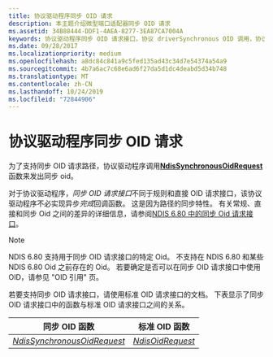 ```yaml
---
title: 协议驱动程序同步 OID 请求
description: 本主题介绍微型端口适配器同步 OID 请求
ms.assetid: 34B88444-DDF1-4AEA-8277-3EA87CA7004A
keywords: 协议驱动程序同步 OID 请求接口，协议 driverSynchronous OID 调用，协议 driverWDK 同步 Oid，协议 driverSynchronous OID 请求
ms.date: 09/28/2017
ms.localizationpriority: medium
ms.openlocfilehash: a8dc84c841a9c5fed135ad43c34d7e54374a54a9
ms.sourcegitcommit: 4b7a6ac7c68e6ad6f27da5d1dc4deabd5d34b748
ms.translationtype: MT
ms.contentlocale: zh-CN
ms.lasthandoff: 10/24/2019
ms.locfileid: "72844906"
---
```

# <a name="protocol-driver-synchronous-oid-requests"></a>协议驱动程序同步 OID 请求

为了支持同步 OID 请求路径，协议驱动程序调用[**NdisSynchronousOidRequest**](https://docs.microsoft.com/windows-hardware/drivers/ddi/ndis/nf-ndis-ndissynchronousoidrequest)函数来发出同步 oid。

对于协议驱动程序，*同步 OID 请求接口*不同于规则和直接 OID 请求接口，该协议驱动程序不必实现异步*完成*回调函数。 这是因为路径的同步特性。 有关常规、直接和同步 Oid 之间的差异的详细信息，请参阅[NDIS 6.80 中的同步 Oid 请求接口](synchronous-oid-request-interface-in-ndis-6-80.md)。

> [!NOTE]
> NDIS 6.80 支持用于同步 OID 请求接口的特定 Oid。 不支持在 NDIS 6.80 和某些 NDIS 6.80 Oid 之前存在的 Oid。 若要确定是否可以在同步 OID 请求接口中使用 OID，请参见 "OID 引用" 页。

若要支持同步 OID 请求接口，请使用标准 OID 请求接口的文档。 下表显示了同步 OID 请求接口中的函数与标准 OID 请求接口之间的关系。

| 同步 OID 函数 | 标准 OID 函数 |
| --- | --- |
| [*NdisSynchronousOidRequest*](https://docs.microsoft.com/windows-hardware/drivers/ddi/ndis/nf-ndis-ndissynchronousoidrequest) | [*NdisOidRequest*](https://docs.microsoft.com/windows-hardware/drivers/ddi/ndis/nf-ndis-ndisoidrequest) |

